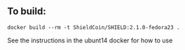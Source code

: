 To build:
---
    docker build --rm -t ShieldCoin/SHIELD:2.1.0-fedora23 .

See the instructions in the ubunt14 docker for how to use

